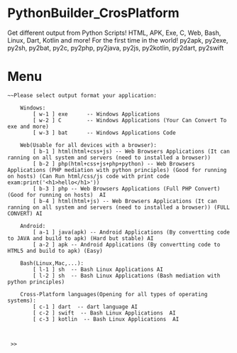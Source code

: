 # PythonBuilder_CrosPlatform
Get different output from Python Scripts! HTML, APK, Exe, C, Web, Bash, Linux, Dart, Kotlin and more! For the first time in the world!   py2apk, py2exe, py2sh, py2bat, py2c, py2php, py2java, py2js, py2kotlin, py2dart, py2swift

# Menu
```
~~Please select output format your application:

    Windows:
        [ w-1 ] exe      -- Windows Applications
        [ w-2 ] C        -- Windows Applications (Your Can Convert To exe and more)
        [ w-3 ] bat      -- Windows Applications Code

    Web(Usable for all devices with a browser):
        [ b-1 ] html(html+css+js) -- Web Browsers Applications (It can ranning on all system and servers (need to installed a browser))
        [ b-2 ] php(html+css+js+php+python) -- Web Browsers Applications (PHP mediation with python principles) (Good for running on hosts) (Can Run html/css/js code with print code exam:print('<h1>hello</h1>'))
        [ b-3 ] php -- Web Browsers Applications (Full PHP Convert) (Good for running on hosts)  AI
        [ b-4 ] html(html+js) -- Web Browsers Applications (It can ranning on all system and servers (need to installed a browser)) (FULL CONVERT) AI

    Android:
        [ a-1 ] java(apk) -- Android Applications (By convertting code to JAVA and build to apk) (Hard but stable) AI
        [ a-2 ] apk -- Android Applications (By convertting code to HTML5 and build to apk) (Easy)

    Bash(Linux,Mac,...):
        [ l-1 ] sh  -- Bash Linux Applications AI
        [ l-2 ] sh  -- Bash Linux Applications (Bash mediation with python principles)

    Cross-Platform languages(Opening for all types of operating systems):
        [ c-1 ] dart  -- dart language AI
        [ c-2 ] swift  -- Bash Linux Applications  AI
        [ c-3 ] kotlin  -- Bash Linux Applications  AI



 >>

```
